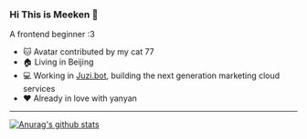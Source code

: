### Hi This is Meeken 🐾

A frontend beginner :3

- 🐱 Avatar contributed by my cat 77
- 🏠 Living in Beijing
- 💻 Working in [Juzi.bot](https://juzi.bot), building the next generation marketing cloud services
- ❤️ Already in love with yanyan

---

[![Anurag's github stats](https://github-readme-stats.vercel.app/api/top-langs?username=meeken1998&count_private=true&layout=compact)](https://github.com/anuraghazra/github-readme-stats)


